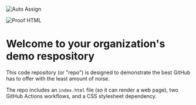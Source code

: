 ![Auto Assign](https://github.com/ogreget/demo-repository/actions/workflows/auto-assign.yml/badge.svg)

![Proof HTML](https://github.com/ogreget/demo-repository/actions/workflows/proof-html.yml/badge.svg)

# Welcome to your organization's demo respository
This code repository (or "repo") is designed to demonstrate the best GitHub has to offer with the least amount of noise.

The repo includes an `index.html` file (so it can render a web page), two GitHub Actions workflows, and a CSS stylesheet dependency.
